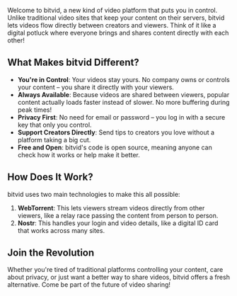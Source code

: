 Welcome to bitvid, a new kind of video platform that puts you in control. Unlike traditional video sites that keep your content on their servers, bitvid lets videos flow directly between creators and viewers. Think of it like a digital potluck where everyone brings and shares content directly with each other!

## What Makes bitvid Different?

- **You're in Control**: Your videos stay yours. No company owns or controls your content – you share it directly with your viewers.
- **Always Available**: Because videos are shared between viewers, popular content actually loads faster instead of slower. No more buffering during peak times!
- **Privacy First**: No need for email or password – you log in with a secure key that only you control.
- **Support Creators Directly**: Send tips to creators you love without a platform taking a big cut.
- **Free and Open**: bitvid's code is open source, meaning anyone can check how it works or help make it better.

## How Does It Work?

bitvid uses two main technologies to make this all possible:

1. **WebTorrent**: This lets viewers stream videos directly from other viewers, like a relay race passing the content from person to person.
2. **Nostr**: This handles your login and video details, like a digital ID card that works across many sites.

## Join the Revolution

Whether you're tired of traditional platforms controlling your content, care about privacy, or just want a better way to share videos, bitvid offers a fresh alternative. Come be part of the future of video sharing!
